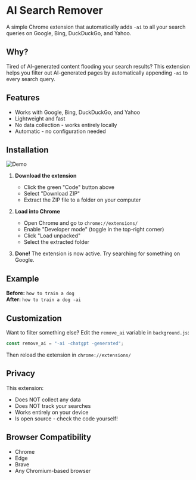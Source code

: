 # AI Search Remover

A simple Chrome extension that automatically adds `-ai` to all your search queries on Google, Bing, DuckDuckGo, and Yahoo.

## Why?

Tired of AI-generated content flooding your search results? This extension helps you filter out AI-generated pages by automatically appending `-ai` to every search query.

## Features

- Works with Google, Bing, DuckDuckGo, and Yahoo
- Lightweight and fast
- No data collection - works entirely locally
- Automatic - no configuration needed

## Installation

![Demo](demo.gif)

1. **Download the extension**

   - Click the green "Code" button above
   - Select "Download ZIP"
   - Extract the ZIP file to a folder on your computer

2. **Load into Chrome**

   - Open Chrome and go to `chrome://extensions/`
   - Enable "Developer mode" (toggle in the top-right corner)
   - Click "Load unpacked"
   - Select the extracted folder

3. **Done!** The extension is now active. Try searching for something on Google.

## Example

**Before:** `how to train a dog`  
**After:** `how to train a dog -ai`

## Customization

Want to filter something else? Edit the `remove_ai` variable in `background.js`:

```javascript
const remove_ai = "-ai -chatgpt -generated";
```

Then reload the extension in `chrome://extensions/`

## Privacy

This extension:

- Does NOT collect any data
- Does NOT track your searches
- Works entirely on your device
- Is open source - check the code yourself!

## Browser Compatibility

- Chrome
- Edge
- Brave
- Any Chromium-based browser
